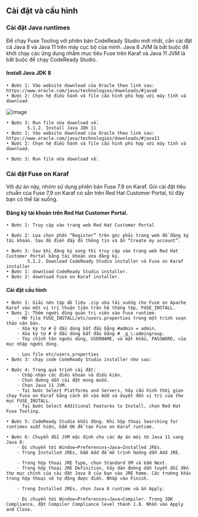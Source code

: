 ## Cài đặt và cấu hình
### Cài đặt Java runtimes
Để chạy Fuse Tooling với phiên bản CodeReady Studio mới nhất, cần cài đặt cả Java 8 và Java 11 trên máy cục bộ của mình. Java 8 JVM là bắt buộc để khởi chạy các ứng dụng nhắm mục tiêu Fuse trên Karaf và Java 11 JVM là bắt buộc để chạy CodeReady Studio.
#### Install Java JDK 8
    • Bước 1: Vào website download của Oracle theo link sau: https://www.oracle.com/java/technologies/downloads/#java8
    • Bước 2: Chọn hệ điều hành và file cấu hình phù hợp với máy tính và download
![image](https://user-images.githubusercontent.com/55309128/148740034-3b001003-74aa-45df-b1df-245fc09ffea3.png)

    • Bước 3: Run file vừa download về.
            5.1.2. Install Java JDK 11
    • Bước 1: Vào website download của Oracle theo link sau: https://www.oracle.com/java/technologies/downloads/#java11
    • Bước 2: Chọn hệ điều hành và file cấu hình phù hợp với máy tính và download.

    • Bước 3: Run file vừa download về.
### Cài đặt Fuse on Karaf
Với dự án này, nhóm sử dụng phiên bản Fuse 7.9 on Karaf. Gói cài đặt tiêu chuẩn của Fuse 7.9 on Karaf có sẵn trên Red Hat Customer Portal, từ đây bạn có thể tải xuống.
#### Đăng ký tài khoản trên Red Hat Customer Portal.
    • Bước 1: Truy cập vào trang web Red Hat Customer Portal

    • Bước 2: Lựa chọn phần “Register” trên góc phải trang web để đăng ký tài khoản. Sau đó điền đầy đủ thông tin và ấn “Create my account”.

    • Bước 3: Sau khi đăng ký xong thì truy cập vào trang web Red Hat Customer Portal bằng tài khoản vừa đăng ký.
            5.2.2. Download CodeReady Studio installer và Fuse on Karaf installer
    • Bước 1: download CodeReady Studio installer.
    • Bước 2: download Fuse on Karaf installer.
#### Cài đặt cấu hình
    • Bước 1: Giải nén tập dữ liệu .zip vừa tải xuống cho Fuse on Apache Karaf vào một vị trí thuận tiện trên hệ thống tệp, FUSE_INSTALL.
    • Bước 2: Thêm người dùng quản trị viên vào Fuse runtime.
        ◦ Mở file FUSE_INSTALL/etc/users.properties trong một trình soạn thảo văn bản.
        ◦ Xóa ký tự # ở đầu dòng bắt đầu bằng #admin = admin.
        ◦ Xóa ký tự # ở đầu dòng bắt đầu bằng # _g_\:admingroup.
        ◦ Tùy chỉnh tên người dùng, USERNAME, và mật khẩu, PASSWORD, của mục nhập người dùng.

        ◦ Lưu file etc/users.properties
    • Bước 3: chạy code CodeReady Studio installer như sau:

    • Bước 4: Trong quá trình cài đặt:
        ◦ Chấp nhận các điều khoản và điều kiện.
        ◦ Chọn đường dẫn cài đặt mong muốn.
        ◦ Chọn Java 11 JVM.
        ◦ Tại bước Select Platforms and Servers, hãy cấu hình thời gian chạy Fuse on Karaf bằng cách ấn vào Add và duyệt đến vị trí của thư mục FUSE_INSTALL.
        ◦ Tại bước Select Additional Features to Install, chọn Red Hat Fuse Tooling.

    • Bước 5: CodeReady Studio khởi động. Khi hộp thoại Searching for runtimes xuất hiện, bấm OK để tạo Fuse on Karaf runtime.

    • Bước 6: Chuyển đổi JVM mặc định cho các dự án mới từ Java 11 sang Java 8:
        ◦ Di chuyển tới Window→Preferences→Java→Installed JREs.
        ◦ Trong Installed JREs, bấm Add để mở trình hướng dẫn Add JRE.

        ◦ Trong hộp thoại JRE Type, chọn Standard VM và bấm Next.
        ◦ Trong hộp thoại JRE Definition, hãy dán đường dẫn tuyệt đối đến thư mục chính của cài đặt Java 8 của bạn vào JRE home. Các trường khác trong hộp thoại sẽ tự động được điền. Nhấp vào Finish.

        ◦ Trong Installed JREs, chọn Java 8 runtime và ấn Apply.

        ◦ Di chuyển tới Window→Preferences→Java→Compiler. Trong JDK Compliance, đặt Compiler Compliance level thành 1.8. Nhấn vào Apply and Close.
